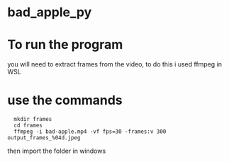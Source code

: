 # bad_apple_py
# To run the program
you will need to extract frames from the video, to do this i used ffmpeg in WSL 
# use the commands
      mkdir frames
      cd frames
      ffmpeg -i bad-apple.mp4 -vf fps=30 -frames:v 300 output_frames_%04d.jpeg
then import the folder in windows
			
